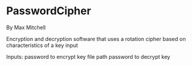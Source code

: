 # PasswordCipher
By Max Mitchell  

Encryption and decryption software that uses a rotation cipher based on characteristics of a key input

Inputs:
password to encrypt
key
file path
password to decrypt
key
